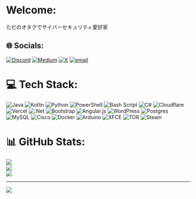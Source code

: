 # Welcome:
ただのオタクでサイバーセキュリティ愛好家

## 🌐 Socials:
[![Discord](https://img.shields.io/badge/Discord-%237289DA.svg?logo=discord&logoColor=white)](discord://discord.com/users/1359327313275387905) [![Medium](https://img.shields.io/badge/Medium-12100E?logo=medium&logoColor=white)](https://medium.com/@frostyxsec) [![X](https://img.shields.io/badge/X-black.svg?logo=X&logoColor=white)](https://x.com/frostynxth) [![email](https://img.shields.io/badge/Email-D14836?logo=gmail&logoColor=white)](mailto:frostyxsec@proton.me) 

# 💻 Tech Stack:
![Java](https://img.shields.io/badge/java-%23ED8B00.svg?style=flat-square&logo=openjdk&logoColor=white) ![Kotlin](https://img.shields.io/badge/kotlin-%237F52FF.svg?style=flat-square&logo=kotlin&logoColor=white) ![Python](https://img.shields.io/badge/python-3670A0?style=flat-square&logo=python&logoColor=ffdd54) ![PowerShell](https://img.shields.io/badge/PowerShell-%235391FE.svg?style=flat-square&logo=powershell&logoColor=white) ![Bash Script](https://img.shields.io/badge/bash_script-%23121011.svg?style=flat-square&logo=gnu-bash&logoColor=white) ![C#](https://img.shields.io/badge/c%23-%23239120.svg?style=flat-square&logo=csharp&logoColor=white) ![Cloudflare](https://img.shields.io/badge/Cloudflare-F38020?style=flat-square&logo=Cloudflare&logoColor=white) ![Vercel](https://img.shields.io/badge/vercel-%23000000.svg?style=flat-square&logo=vercel&logoColor=white) ![.Net](https://img.shields.io/badge/.NET-5C2D91?style=flat-square&logo=.net&logoColor=white) ![Bootstrap](https://img.shields.io/badge/bootstrap-%238511FA.svg?style=flat-square&logo=bootstrap&logoColor=white) ![Angular.js](https://img.shields.io/badge/angular.js-%23E23237.svg?style=flat-square&logo=angularjs&logoColor=white) ![WordPress](https://img.shields.io/badge/WordPress-%23117AC9.svg?style=flat-square&logo=WordPress&logoColor=white) ![Postgres](https://img.shields.io/badge/postgres-%23316192.svg?style=flat-square&logo=postgresql&logoColor=white) ![MySQL](https://img.shields.io/badge/mysql-4479A1.svg?style=flat-square&logo=mysql&logoColor=white) ![Cisco](https://img.shields.io/badge/cisco-%23049fd9.svg?style=flat-square&logo=cisco&logoColor=black) ![Docker](https://img.shields.io/badge/docker-%230db7ed.svg?style=flat-square&logo=docker&logoColor=white) ![Arduino](https://img.shields.io/badge/-Arduino-00979D?style=flat-square&logo=Arduino&logoColor=white) ![XFCE](https://img.shields.io/badge/XFCE-%232284F2.svg?style=flat-square&logo=xfce&logoColor=white) ![TOR](https://img.shields.io/badge/tor-%237E4798.svg?style=flat-square&logo=tor-project&logoColor=white) ![Steam](https://img.shields.io/badge/steam-%23000000.svg?style=flat-square&logo=steam&logoColor=white)
# 📊 GitHub Stats:
![](https://github-readme-stats.vercel.app/api?username=frostyxsec&theme=dark&hide_border=false&include_all_commits=true&count_private=false)<br/>
![](https://nirzak-streak-stats.vercel.app/?user=frostyxsec&theme=dark&hide_border=false)<br/>
![](https://github-readme-stats.vercel.app/api/top-langs/?username=frostyxsec&theme=dark&hide_border=false&include_all_commits=true&count_private=false&layout=compact)

---
[![](https://visitcount.itsvg.in/api?id=frostyxsec&icon=0&color=6)](https://visitcount.itsvg.in)

<!-- Proudly created with GPRM ( https://gprm.itsvg.in ) -->
